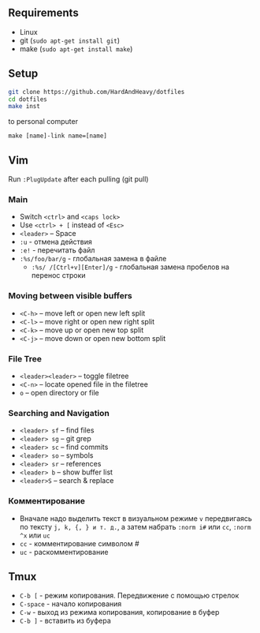 ## Requirements
* Linux
* git (`sudo apt-get install git`)
* make (`sudo apt-get install make`)

## Setup
```sh
git clone https://github.com/HardAndHeavy/dotfiles 
cd dotfiles
make inst
```
to personal computer
```
make [name]-link name=[name]
```

## Vim
Run `:PlugUpdate` after each pulling (git pull)

### Main
* Switch `<ctrl>` and `<caps lock>`
* Use `<ctrl> + [` instead of `<Esc>`
* `<leader>` – Space
* `:u` - отмена действия
* `:e!` - перечитать файл
* `:%s/foo/bar/g` - глобальная замена в файле
    * `:%s/ /[Ctrl+v][Enter]/g` - глобальная замена пробелов на перенос строки

### Moving between visible buffers
* `<C-h>` – move left or open new left split
* `<C-l>` – move right or open new right split
* `<C-k>` – move up or open new top split
* `<C-j>` – move down or open new bottom split

### File Tree
* `<leader><leader>` – toggle filetree
* `<C-n>` – locate opened file in the filetree
* `o` – open directory or file

### Searching and Navigation
* `<leader> sf` – find files
* `<leader> sg` – git grep
* `<leader> sc` – find commits
* `<leader> so` – symbols
* `<leader> sr` – references
* `<leader> b` – show buffer list
* `<leader>S` – search & replace

### Комментирование
* Вначале надо выделить текст в визуальном режиме `v` передвигаясь по тексту `j, k, {, } и т. д.`, а затем набрать `:norm i#` или `cc`, `:norm ^x` или `uc`
* `cc` - комментирование символом #
* `uc` - раскомментирование

## Tmux
* `C-b [` - режим копирования. Передвижение с помощью стрелок
* `C-space` - начало копирования
* `C-w` - выход из режима копирования, копирование в буфер
* `C-b ]` - вставить из буфера
